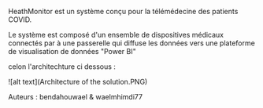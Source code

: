 HeathMonitor est un système conçu pour la télémédecine des patients COVID. 

Le système est composé d'un ensemble de dispositives médicaux connectés par à une passerelle qui diffuse les données vers une plateforme de visualisation de données "Power BI"

celon l'architechture ci dessous : 

![alt text](Architecture of the solution.PNG)

Auteurs : bendahouwael & waelmhimdi77

